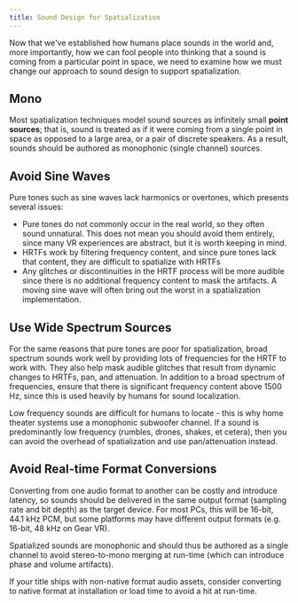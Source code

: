 ```yaml
---
title: Sound Design for Spatialization
---
```


Now that we've established how humans place sounds in the world and, more importantly, how we can fool people into thinking that a sound is coming from a particular point in space, we need to examine how we must change our approach to sound design to support spatialization.

## Mono

Most spatialization techniques model sound sources as infinitely small **point sources**; that is, sound is treated as if it were coming from a single point in space as opposed to a large area, or a pair of discrete speakers. As a result, sounds should be authored as monophonic (single channel) sources.

## Avoid Sine Waves

Pure tones such as sine waves lack harmonics or overtones, which presents several issues:

* Pure tones do not commonly occur in the real world, so they often sound unnatural. This does not mean you should avoid them entirely, since many VR experiences are abstract, but it is worth keeping in mind.
* HRTFs work by filtering frequency content, and since pure tones lack that content, they are difficult to spatialize with HRTFs
* Any glitches or discontinuities in the HRTF process will be more audible since there is no additional frequency content to mask the artifacts. A moving sine wave will often bring out the worst in a spatialization implementation.


## Use Wide Spectrum Sources

For the same reasons that pure tones are poor for spatialization, broad spectrum sounds work well by providing lots of frequencies for the HRTF to work with. They also help mask audible glitches that result from dynamic changes to HRTFs, pan, and attenuation. In addition to a broad spectrum of frequencies, ensure that there is significant frequency content above 1500 Hz, since this is used heavily by humans for sound localization.

Low frequency sounds are difficult for humans to locate - this is why home theater systems use a monophonic subwoofer channel. If a sound is predominantly low frequency (rumbles, drones, shakes, et cetera), then you can avoid the overhead of spatialization and use pan/attenuation instead.

## Avoid Real-time Format Conversions

Converting from one audio format to another can be costly and introduce latency, so sounds should be delivered in the same output format (sampling rate and bit depth) as the target device. For most PCs, this will be 16-bit, 44.1 kHz PCM, but some platforms may have different output formats (e.g. 16-bit, 48 kHz on Gear VR).

Spatialized sounds are monophonic and should thus be authored as a single channel to avoid stereo-to-mono merging at run-time (which can introduce phase and volume artifacts).

If your title ships with non-native format audio assets, consider converting to native format at installation or load time to avoid a hit at run-time.

